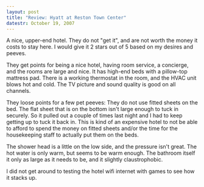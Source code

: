 ```yaml
---
layout: post
title: "Review: Hyatt at Reston Town Center"
datestr: October 19, 2007
---
```


A nice, upper-end hotel.  They do not "get it", and are not worth the money it costs to stay here.  I would give it 2 stars out of 5 based on my desires and peeves.

They get points for being a nice hotel, having room service, a concierge, and the rooms are large and nice.  It has high-end beds with a pillow-top mattress pad.  There is a working thermostat in the room, and the HVAC unit blows hot and cold.  The TV picture and sound quality is good on all channels.

They loose points for a few pet peeves: They do not use fitted sheets on the bed.  The flat sheet that is on the bottom isn't large enough to tuck in securely.   So it pulled out a couple of times last night and I had to keep getting up to tuck it back in.  This is kind of an expensive hotel to not be able to afford to spend the money on fitted sheets and/or the time for the housekeeping staff to actually put them on the beds.

The shower head is a little on the low side, and the pressure isn't great.  The hot water is only warm, but seems to be warm enough.  The bathroom itself it only as large as it needs to be, and it slightly claustrophobic.

I did not get around to testing the hotel wifi internet with games to see how it stacks up.

